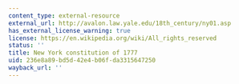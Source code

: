 ```yaml
---
content_type: external-resource
external_url: http://avalon.law.yale.edu/18th_century/ny01.asp
has_external_license_warning: true
license: https://en.wikipedia.org/wiki/All_rights_reserved
status: ''
title: New York constitution of 1777
uid: 236e8a89-bd5d-42e4-b06f-da3315647250
wayback_url: ''
---
```

